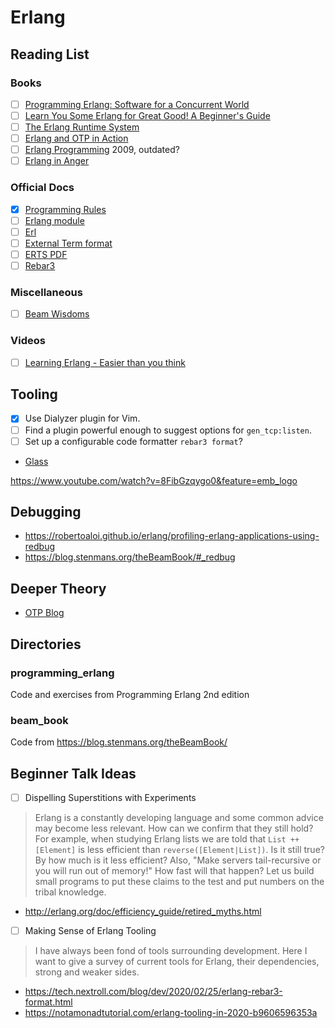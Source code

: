 # Erlang

## Reading List

### Books

- [ ] [Programming Erlang: Software for a Concurrent World](https://books.google.se/books/about/Programming_Erlang.html)
- [ ] [Learn You Some Erlang for Great Good! A Beginner's Guide](https://learnyousomeerlang.com/content)
- [ ] [The Erlang Runtime System](https://blog.stenmans.org/theBeamBook/)
- [ ] [Erlang and OTP in Action](https://www.manning.com/books/erlang-and-otp-in-action)
- [ ] [Erlang Programming](https://www.oreilly.com/library/view/erlang-programming/9780596803940/) 2009, outdated?
- [ ] [Erlang in Anger](http://www.erlang-in-anger.com/)

### Official Docs
- [X] [Programming Rules](http://www.erlang.se/doc/programming_rules.shtml)
- [ ] [Erlang module](http://erlang.org/doc/man/erlang.html)
- [ ] [Erl](http://erlang.org/doc/man/erl.html)
- [ ] [External Term format](https://erlang.org/doc/apps/erts/erl_ext_dist.html)
- [ ] [ERTS PDF](http://erlang.org/doc/apps/erts/erts.pdf)
- [ ] [Rebar3](https://www.rebar3.org/docs/)

### Miscellaneous
- [ ] [Beam Wisdoms](http://beam-wisdoms.clau.se/en/latest/)

### Videos
- [ ] [Learning Erlang - Easier than you think](https://www.youtube.com/watch?v=OCkL9z8IxOI)

## Tooling

- [x] Use Dialyzer plugin for Vim.
- [ ] Find a plugin powerful enough to suggest options for `gen_tcp:listen`.
- [ ] Set up a configurable code formatter `rebar3 format`?

* [Glass](https://github.com/klarna-incubator/glass)

https://www.youtube.com/watch?v=8FibGzqygo0&feature=emb_logo

## Debugging

* https://robertoaloi.github.io/erlang/profiling-erlang-applications-using-redbug
* https://blog.stenmans.org/theBeamBook/#_redbug

## Deeper Theory
* [OTP Blog](http://blog.erlang.org/)

## Directories

### programming_erlang

Code and exercises from Programming Erlang 2nd edition

### beam_book

Code from https://blog.stenmans.org/theBeamBook/

## Beginner Talk Ideas

- [ ] Dispelling Superstitions with Experiments

> Erlang is a constantly developing language and some common advice may become less relevant. How can we confirm that they still hold? For example, when studying Erlang lists we are told that `List ++ [Element]` is less efficient than `reverse([Element|List])`. Is it still true? By how much is it less efficient? Also, "Make servers tail-recursive or you will run out of memory!" How fast will that happen? Let us build small programs to put these claims to the test and put numbers on the tribal knowledge.

* http://erlang.org/doc/efficiency_guide/retired_myths.html

- [ ] Making Sense of Erlang Tooling

> I have always been fond of tools surrounding development. Here I want to give a survey of current tools for Erlang, their dependencies, strong and weaker sides.

* https://tech.nextroll.com/blog/dev/2020/02/25/erlang-rebar3-format.html
* https://notamonadtutorial.com/erlang-tooling-in-2020-b9606596353a
